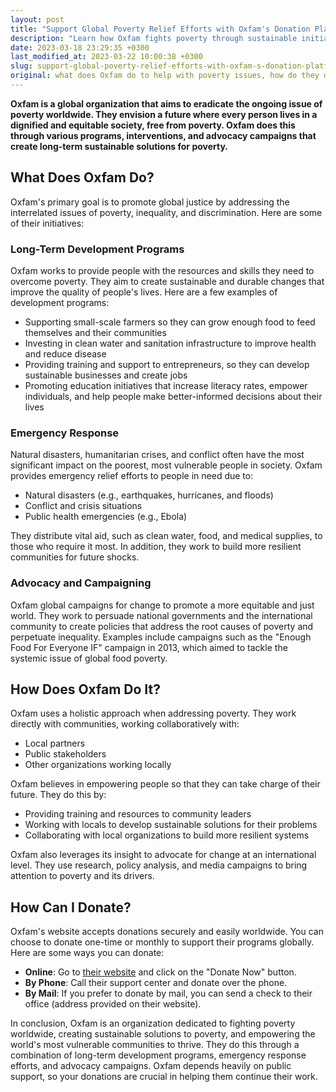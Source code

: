```yaml
---
layout: post
title: "Support Global Poverty Relief Efforts with Oxfam's Donation Platform"
description: "Learn how Oxfam fights poverty through sustainable initiatives and education programs. Donate to support their cause and make a difference in the lives of those in need."
date: 2023-03-18 23:29:35 +0300
last_modified_at: 2023-03-22 10:00:38 +0300
slug: support-global-poverty-relief-efforts-with-oxfam-s-donation-platform
original: what does Oxfam do to help with poverty issues, how do they do it, how can i donate?
---
```

**Oxfam is a global organization that aims to eradicate the ongoing issue of poverty worldwide. They envision a future where every person lives in a dignified and equitable society, free from poverty. Oxfam does this through various programs, interventions, and advocacy campaigns that create long-term sustainable solutions for poverty.**

## What Does Oxfam Do?

Oxfam's primary goal is to promote global justice by addressing the interrelated issues of poverty, inequality, and discrimination. Here are some of their initiatives:

### Long-Term Development Programs

Oxfam works to provide people with the resources and skills they need to overcome poverty. They aim to create sustainable and durable changes that improve the quality of people's lives. Here are a few examples of development programs:

* Supporting small-scale farmers so they can grow enough food to feed themselves and their communities
* Investing in clean water and sanitation infrastructure to improve health and reduce disease
* Providing training and support to entrepreneurs, so they can develop sustainable businesses and create jobs
* Promoting education initiatives that increase literacy rates, empower individuals, and help people make better-informed decisions about their lives

### Emergency Response

Natural disasters, humanitarian crises, and conflict often have the most significant impact on the poorest, most vulnerable people in society. Oxfam provides emergency relief efforts to people in need due to:

* Natural disasters (e.g., earthquakes, hurricanes, and floods)
* Conflict and crisis situations
* Public health emergencies (e.g., Ebola)

They distribute vital aid, such as clean water, food, and medical supplies, to those who require it most. In addition, they work to build more resilient communities for future shocks.

### Advocacy and Campaigning

Oxfam global campaigns for change to promote a more equitable and just world. They work to persuade national governments and the international community to create policies that address the root causes of poverty and perpetuate inequality. Examples include campaigns such as the "Enough Food For Everyone IF" campaign in 2013, which aimed to tackle the systemic issue of global food poverty.

## How Does Oxfam Do It?

Oxfam uses a holistic approach when addressing poverty. They work directly with communities, working collaboratively with:

* Local partners
* Public stakeholders
* Other organizations working locally

Oxfam believes in empowering people so that they can take charge of their future. They do this by:

* Providing training and resources to community leaders
* Working with locals to develop sustainable solutions for their problems
* Collaborating with local organizations to build more resilient systems

Oxfam also leverages its insight to advocate for change at an international level. They use research, policy analysis, and media campaigns to bring attention to poverty and its drivers.

## How Can I Donate?

Oxfam's website accepts donations securely and easily worldwide. You can choose to donate one-time or monthly to support their programs globally. Here are some ways you can donate:

* **Online**: Go to [their website](https://www.oxfam.org/en) and click on the "Donate Now" button.
* **By Phone**: Call their support center and donate over the phone.
* **By Mail**: If you prefer to donate by mail, you can send a check to their office (address provided on their website).

In conclusion, Oxfam is an organization dedicated to fighting poverty worldwide, creating sustainable solutions to poverty, and empowering the world's most vulnerable communities to thrive. They do this through a combination of long-term development programs, emergency response efforts, and advocacy campaigns. Oxfam depends heavily on public support, so your donations are crucial in helping them continue their work.